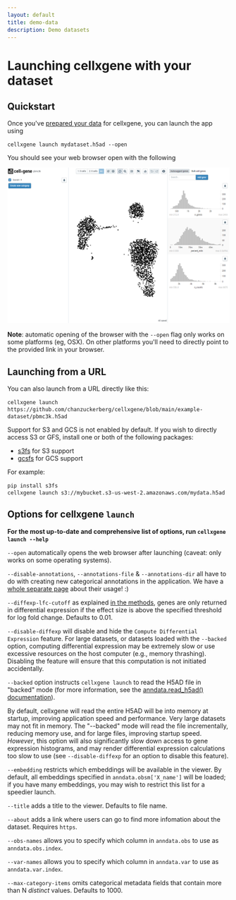 ```yaml
---
layout: default
title: demo-data
description: Demo datasets
---
```


# Launching cellxgene with your dataset

## Quickstart

Once you've [prepared your data](prepare) for cellxgene, you can launch the app using

```
cellxgene launch mydataset.h5ad --open
```

You should see your web browser open with the following

<img width="600" src="../images/cellxgene-opening-screenshot.png" pad="50px">

**Note**: automatic opening of the browser with the `--open` flag only works on some platforms (eg, OSX). On other platforms you'll need to directly point to the provided link in your browser.

## Launching from a URL

You can also launch from a URL directly like this:

```
cellxgene launch https://github.com/chanzuckerberg/cellxgene/blob/main/example-dataset/pbmc3k.h5ad
```

Support for S3 and GCS is not enabled by default. If you wish to directly access S3 or GFS, install one or both of the following packages:

- [s3fs](https://s3fs.readthedocs.io/en/latest/) for S3 support
- [gcsfs](https://gcsfs.readthedocs.io/en/latest/) for GCS support

For example:

```
pip install s3fs
cellxgene launch s3://mybucket.s3-us-west-2.amazonaws.com/mydata.h5ad
```

## Options for cellxgene `launch`

**For the most up-to-date and comprehensive list of options, run `cellxgene launch --help`**

`--open` automatically opens the web browser after launching (caveat: only works on some operating systems).

`--disable-annotations`, `--annotations-file` & `--annotations-dir` all have to do with creating new categorical annotations in the application. We have a [whole separate page](annotations) about their usage! :)

`--diffexp-lfc-cutoff` as explained [in the methods](methods), genes are only returned in differential expression if the effect size is above the specified threshold for log fold change. Defaults to 0.01.

`--disable-diffexp` will disable and hide the `Compute Differential Expression` feature.
For large datasets, or datasets loaded with the `--backed` option, computing differential expression may
be extremely slow or use excessive resources on the host computer (e.g., memory thrashing).
Disabling the feature will ensure that this computation is not initiated accidentally.

`--backed` option instructs `cellxgene launch` to read the H5AD file in "backed" mode (for more information, see the
[anndata.read_h5ad() documentation](https://anndata.readthedocs.io/en/latest/anndata.read_h5ad.html#anndata.read_h5ad)).

By default, cellxgene will read the entire H5AD will be into memory at startup, improving application speed and performance.
Very large datasets may not fit in memory. The "--backed" mode will read the file incrementally, reducing memory
use, and for large files, improving startup speed. _However_, this option will also significantly slow
down access to gene expression histograms, and may render differential expression calculations too slow
to use (see `--disable-diffexp` for an option to disable this feature).

`--embedding` restricts which embeddings will be available in the viewer. By default, all embeddings specified in `anndata.obsm['X_name']` will be loaded; if you have many embeddings, you may wish to restrict this list for a speedier launch.

`--title` adds a title to the viewer. Defaults to file name.

`--about` adds a link where users can go to find more infomation about the dataset. Requires `https`.

`--obs-names` allows you to specify which column in `anndata.obs` to use as `anndata.obs.index`.

`--var-names` allows you to specify which column in `anndata.var` to use as `anndata.var.index`.

`--max-category-items` omits categorical metadata fields that contain more than N _distinct_ values. Defaults to 1000.
